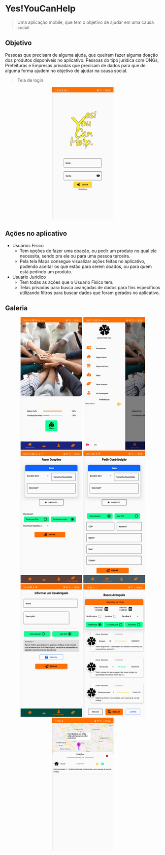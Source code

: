# Yes!YouCanHelp
> Uma aplicação mobile, que tem o objetivo de ajudar em uma causa social.

## Objetivo
Pessoas que precisam de alguma ajuda, que queiram fazer alguma doação dos produtos disponiveis no aplicativo.
Pessoas do tipo juridica com ONGs, Prefeituras e Empresas privadas que precisam de dados para que de alguma forma ajudem no objetivo de ajudar na causa social.

>Tela de login
<p align="center" width="100%">
        <img src="fotosreadme/login_image.jpg"
            alt="login screen"
            width="200" height="430" />
</p>

## Ações no aplicativo
* Usuarios Fisico
    * Tem opções de fazer uma doação, ou pedir um produto no qual ele necessita, sendo pra ele ou para uma pessoa terceira.
    * Pela tela Maps consegue visualizar ações feitas no aplicativo, podendo aceitar os que estão para serem doados, ou para quem está pedindo um produto.
* Usuario Juridico
    * Tem todas as ações que o Usuario Fisico tem.
    * Telas privadas para busca avançadas de dados para fins especificos utilizando filtros para buscar dados que foram gerados no aplicativo.

## Galeria
<p align="center" width="100%">
        <img src="fotosreadme/home.jpg"
            alt="login screen"
            width="200" height="430" />
        <img src="fotosreadme/menu.jpg"
            alt="login screen"
            width="200" height="430" />
        <img src="fotosreadme/contribution.jpg"
            alt="login screen"
            width="200" height="430" />
        <img src="fotosreadme/ask_contribution.jpg"
            alt="login screen"
            width="200" height="430" />
        <img src="fotosreadme/info_houseless.jpg"
            alt="login screen"
            width="200" height="430" />
        <img src="fotosreadme/advanced_search.jpg"
            alt="login screen"
            width="200" height="430" />
        <img src="fotosreadme/maps.jpg"
            alt="login screen"
            width="200" height="430" />
</p>
